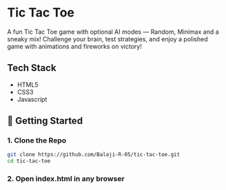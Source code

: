 # Tic Tac Toe
A fun Tic Tac Toe game with optional AI modes — Random, Minimax and a sneaky mix! Challenge your brain, test strategies, and enjoy a polished game with animations and fireworks on victory!

## Tech Stack
- HTML5
- CSS3
- Javascript

## 🚀 Getting Started

### 1. Clone the Repo
```bash
git clone https://github.com/Balaji-R-05/tic-tac-toe.git
cd tic-tac-toe
```
### 2. Open index.html in any browser